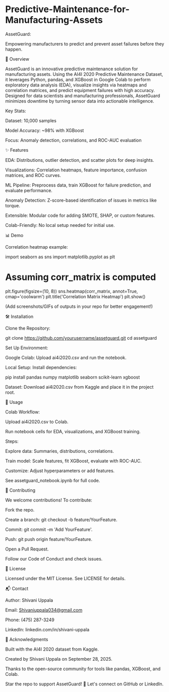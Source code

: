 # Predictive-Maintenance-for-Manufacturing-Assets

AssetGuard:

Empowering manufacturers to predict and prevent asset failures before they happen.

🚀 Overview

AssetGuard is an innovative predictive maintenance solution for manufacturing assets. Using the AI4I 2020 Predictive Maintenance Dataset, it leverages Python, pandas, and XGBoost in Google Colab to perform exploratory data analysis (EDA), visualize insights via heatmaps and correlation matrices, and predict equipment failures with high accuracy. Designed for data scientists and manufacturing professionals, AssetGuard minimizes downtime by turning sensor data into actionable intelligence.

Key Stats:

Dataset: 10,000 samples

Model Accuracy: ~98% with XGBoost

Focus: Anomaly detection, correlations, and ROC-AUC evaluation


✨ Features


EDA: Distributions, outlier detection, and scatter plots for deep insights.

Visualizations: Correlation heatmaps, feature importance, confusion matrices, and ROC curves.

ML Pipeline: Preprocess data, train XGBoost for failure prediction, and evaluate performance.

Anomaly Detection: Z-score-based identification of issues in metrics like torque.

Extensible: Modular code for adding SMOTE, SHAP, or custom features.

Colab-Friendly: No local setup needed for initial use.


📊 Demo

Correlation heatmap example:

import seaborn as sns
import matplotlib.pyplot as plt

# Assuming corr_matrix is computed
plt.figure(figsize=(10, 8))
sns.heatmap(corr_matrix, annot=True, cmap='coolwarm')
plt.title('Correlation Matrix Heatmap')
plt.show()

(Add screenshots/GIFs of outputs in your repo for better engagement!)


🛠️ Installation

Clone the Repository:

git clone https://github.com/yourusername/assetguard.git
cd assetguard

Set Up Environment:

Google Colab: Upload ai4i2020.csv and run the notebook.

Local Setup: Install dependencies:

pip install pandas numpy matplotlib seaborn scikit-learn xgboost



Dataset: Download ai4i2020.csv from Kaggle and place it in the project root.

📖 Usage


Colab Workflow:

Upload ai4i2020.csv to Colab.

Run notebook cells for EDA, visualizations, and XGBoost training.


Steps:

Explore data: Summaries, distributions, correlations.

Train model: Scale features, fit XGBoost, evaluate with ROC-AUC.

Customize: Adjust hyperparameters or add features.

See assetguard_notebook.ipynb for full code.

🤝 Contributing

We welcome contributions! To contribute:

Fork the repo.

Create a branch: git checkout -b feature/YourFeature.

Commit: git commit -m 'Add YourFeature'.

Push: git push origin feature/YourFeature.


Open a Pull Request.

Follow our Code of Conduct and check issues.

📄 License

Licensed under the MIT License. See LICENSE for details.


📬 Contact

Author: Shivani Uppala

Email: Shivaniuppala034@gmail.com

Phone: (475) 287-3249

LinkedIn: linkedin.com/in/shivani-uppala


🙌 Acknowledgments

Built with the AI4I 2020 dataset from Kaggle.

Created by Shivani Uppala on September 28, 2025.


Thanks to the open-source community for tools like pandas, XGBoost, and Colab.

Star the repo to support AssetGuard! 🚀 Let's connect on GitHub or LinkedIn.
